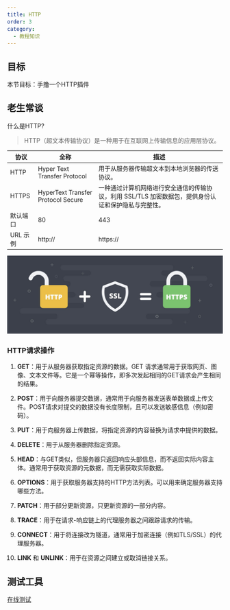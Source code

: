 ```yaml
---
title: HTTP
order: 3
category:
  - 教程知识
---
```


## 目标

<ChatMessage avatar="../../../assets/emoji/dsyj.png" :avatarWidth="40">
本节目标：手撸一个HTTP插件
</ChatMessage>

## 老生常谈

<ChatMessage avatar="../../../assets/emoji/bqb (1).png" :avatarWidth="40">
什么是HTTP?
</ChatMessage>

>HTTP（超文本传输协议）是一种用于在互联网上传输信息的应用层协议。

| 协议         | 全称                                     | 描述                                                                       |
|------------|----------------------------------------|----------------------------------------------------------------------------|
| HTTP       | Hyper Text Transfer Protocol            | 用于从服务器传输超文本到本地浏览器的传送协议。                                 |
| HTTPS      | HyperText Transfer Protocol Secure      | 一种通过计算机网络进行安全通信的传输协议，利用 SSL/TLS 加密数据包，提供身份认证和保护隐私与完整性。       |
| 默认端口     | 80                                      | 443                                                                        |
| URL 示例    | http://                                 | https://                                                                   |

![](..%2Fassets%2Fhttp.jpeg)

### HTTP请求操作

1. **GET**：用于从服务器获取指定资源的数据。GET 请求通常用于获取网页、图像、文本文件等。它是一个幂等操作，即多次发起相同的GET请求会产生相同的结果。

2. **POST**：用于向服务器提交数据，通常用于向服务器发送表单数据或上传文件。POST请求对提交的数据没有长度限制，且可以发送敏感信息（例如密码）。

3. **PUT**：用于向服务器上传数据，将指定资源的内容替换为请求中提供的数据。

4. **DELETE**：用于从服务器删除指定资源。

5. **HEAD**：与GET类似，但服务器只返回响应头部信息，而不返回实际内容主体。通常用于获取资源的元数据，而无需获取实际数据。

6. **OPTIONS**：用于获取服务器支持的HTTP方法列表。可以用来确定服务器支持哪些方法。

7. **PATCH**：用于部分更新资源，只更新资源的一部分内容。

8. **TRACE**：用于在请求-响应链上的代理服务器之间跟踪请求的传输。

9. **CONNECT**：用于将连接改为隧道，通常用于加密连接（例如TLS/SSL）的代理服务器。

10. **LINK** 和 **UNLINK**：用于在资源之间建立或取消链接关系。

## 测试工具

[在线测试](https://www.toolscat.com/dev/postman)